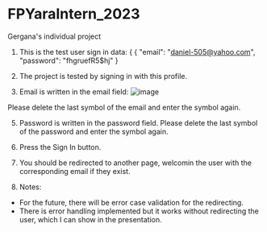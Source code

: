 # FPYaraIntern_2023
Gergana's individual project

1. This is the test user sign in data: {
{
    "email": "daniel-505@yahoo.com",
    "password": "fhgruefR5$hj"
 }
 
 2. The project is tested by signing in with this profile.
 3. Email is written in the email field:
![image](https://user-images.githubusercontent.com/124030241/231799679-c271b06a-dc75-48da-b105-5b2c1b3f55c3.png)


Please delete the last symbol of the email and enter the symbol again.

 5. Password is written in the password field.
 Please delete the last symbol of the password and enter the symbol again.
 
 6. Press the Sign In button.

7. You should be redirected to another page, welcomin the user with the corresponding email if they exist.

8. Notes:
 - For the future, there will be error case validation for the redirecting.
  - There is error handling implemented but it works without redirecting the user, which I can show in the presentation.
 
